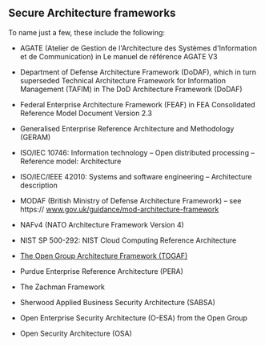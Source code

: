 ## Secure Architecture frameworks

To name just a few, these include the following:

- AGATE (Atelier de Gestion de l'Architecture des Systèmes d'Information et de
Communication) in Le manuel de référence AGATE V3

- Department of Defense Architecture Framework (DoDAF), which in turn
superseded Technical Architecture Framework for Information Management
(TAFIM) in The DoD Architecture Framework (DoDAF)

- Federal Enterprise Architecture Framework (FEAF) in FEA Consolidated
Reference Model Document Version 2.3

- Generalised Enterprise Reference Architecture and Methodology (GERAM)

- ISO/IEC 10746: Information technology – Open distributed processing – Reference
model: Architecture

- ISO/IEC/IEEE 42010: Systems and software engineering – Architecture description

- MODAF (British Ministry of Defense Architecture Framework) – see https://
www.gov.uk/guidance/mod-architecture-framework

- NAFv4 (NATO Architecture Framework Version 4)

- NIST SP 500-292: NIST Cloud Computing Reference Architecture


- [The Open Group Architecture Framework (TOGAF)](https://github.com/paulveillard/cybersecurity-TOGAF)


- Purdue Enterprise Reference Architecture (PERA)


- The Zachman Framework

- Sherwood Applied Business Security Architecture (SABSA)

- Open Enterprise Security Architecture (O-ESA) from the Open Group


- Open Security Architecture (OSA)
